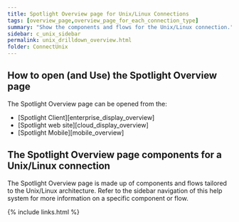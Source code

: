 ```yaml
---
title: Spotlight Overview page for Unix/Linux Connections
tags: [overview_page,overview_page_for_each_connection_type]
summary: "Show the components and flows for the Unix/Linux connection."
sidebar: c_unix_sidebar
permalink: unix_drilldown_overview.html
folder: ConnectUnix
---
```



## How to open (and Use) the Spotlight Overview page
The Spotlight Overview page can be opened from the:

* [Spotlight Client][enterprise_display_overview]
* [Spotlight web site][cloud_display_overview]
* [Spotlight Mobile][mobile_overview]

## The Spotlight Overview page components for a Unix/Linux connection
The Spotlight Overview page is made up of components and flows tailored to the Unix/Linux architecture. Refer to the sidebar navigation of this help system for more information on a specific component or flow.


{% include links.html %}
